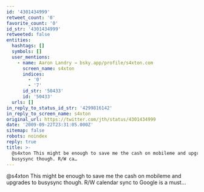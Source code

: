 ```yaml
---
id: '4301434999'
retweet_count: '0'
favorite_count: '0'
id_str: '4301434999'
retweeted: false
entities:
  hashtags: []
  symbols: []
  user_mentions:
    - name: Aaron Landry → bsky.app/profile/s4xton.com
      screen_name: s4xton
      indices:
        - '0'
        - '7'
      id_str: '50433'
      id: '50433'
  urls: []
in_reply_to_status_id_str: '4299816142'
in_reply_to_screen_name: s4xton
original_url: https://twitter.com/jth/status/4301434999
date: '2009-09-22T23:31:05.000Z'
sitemap: false
robots: noindex
reply: true
title: >-
  @s4xton This might be enough to save me the cash on mobileme and upgrades to
  busysync though. R/W ca…
---
```


@s4xton This might be enough to save me the cash on mobileme and upgrades to busysync though. R/W calendar sync to Google is a must...